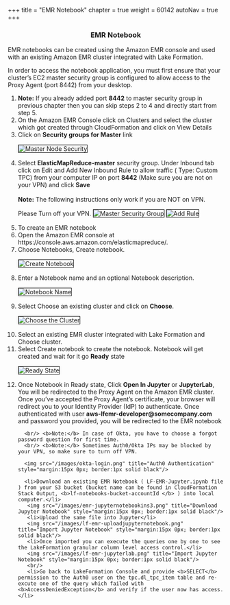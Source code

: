 +++
title = "EMR Notebook"
chapter = true
weight = 60142
autoNav = true
+++

<center><h3>EMR Notebook</h3></center>

<div>
EMR notebooks can be created using the Amazon EMR console and used with an existing Amazon EMR cluster integrated with Lake Formation.

In order to access the notebook application, you must first ensure that your cluster’s EC2 master security group is configured to allow access to the Proxy Agent (port 8442) from your desktop.

<ol>
      <li> <b>Note:</b> If you already added port <b>8442</b> to master security group in previous chapter then you can skip steps 2 to 4 and directly start from step 5. </li>
      <li> On the Amazon EMR Console click on Clusters and select the cluster which got created through CloudFormation and click on View Details  </li>
      <li> Click on <b>Security groups for Master</b> link </li>
      <img src="/images/masternode-securith-group.png" title="Master Node Security" style="margin:15px 0px; border:1px solid black"/>
      <li> Select <b>ElasticMapReduce-master</b> security group. Under Inbound tab click on Edit and Add New Inbound Rule to allow traffic ( Type: Custom TPC) from your computer IP on port <b>8442</b> (Make sure you are not on your VPN) and click <b>Save</b> </li> 
       <br/> <b>Note:</b> The following instructions only work if you are NOT on VPN. Please Turn off your VPN.
      <img src="/images/1mastersecuritygroup8442.png" title="Master Security Group" style="margin:15px 0px; border:1px solid black"/>
      <img src="/images/2mastersecuritygroup8442.png" title="Add Rule" style="margin:15px 0px; border:1px solid black"/>
      <li>To create an EMR notebook </li>
      <li>Open the Amazon EMR console at https://console.aws.amazon.com/elasticmapreduce/.</li>
      <li>Choose Notebooks, Create notebook.</li>
      <img src="/images/1create-emr-notebook.png" title="Create Notebook" style="margin:15px 0px; border:1px solid black"/>
      <li>Enter a Notebook name and an optional Notebook description.</li>
      <img src="/images/3create-notebook.png" title="Notebook Name" style="margin:15px 0px; border:1px solid black"/>
      <li>Select Choose an existing cluster and click on <b>Choose</b>.</li>
       <img src="/images/2choose-emr-cluster.png" title="Choose the Cluster" style="margin:15px 0px; border:1px solid black"/>
      <li>Select an existing EMR cluster integrated with Lake Formation and Choose cluster.</li>
      <li>Select Create notebook to create the notebook. Notebook will get created and wait for it go <b>Ready</b> state</li>
      <img src="/images/4notebook-in-readystatus.png" title="Ready State" style="margin:15px 0px; border:1px solid black"/>
      <li>Once Notebook in Ready state, Click <b>Open In Jupyter</b> or <b>JupyterLab</b>, You will be redirected to the Proxy Agent on the Amazon EMR cluster. Once you’ve accepted the Proxy Agent’s certificate, your browser will redirect you to your Identity Provider (IdP) to authenticate. Once authenticated with user <b> aws-lfemr-developer@somecompany.com</b> and password you provided, you will be redirected to the EMR notebook </li>
      
      <br/> <b>Note:</b> In case of Okta, you have to choose a forgot password question for first time. 
      <br/> <b>Note:</b> Sometimes Auth0/Okta IPs may be blocked by your VPN, so make sure to turn off VPN.
            
      <img src="/images/okta-login.png" title="Auth0 Authentication" style="margin:15px 0px; border:1px solid black"/>
             
      <li>Download an existing EMR Notebook ( LF-EMR-Jupyter.ipynb file ) from your S3 bucket (bucket name can be found in CloudFormation Stack Output, <b>lf-notebooks-bucket-accountId </b> ) into local computer.</li> 
       <img src="/images/emr-jupyternotebookins3.png" title="Download Jupyter Notebook" style="margin:15px 0px; border:1px solid black"/>
       <li>Upload the same file into Jupyter</li>      
       <img src="/images/lf-emr-uploadjupyternotebook.png" title="Import Jupyter Notebook" style="margin:15px 0px; border:1px solid black"/>
       <li>Once imported you can execute the queries one by one to see the LakeFormation granular column level access control.</li>
       <img src="/images/lf-emr-jupyterlab.png" title="Import Jupyter Notebook" style="margin:15px 0px; border:1px solid black"/>
       <br/>
       <li>Go back to LakeFormation Console and provide <b>SELECT</b> permission to the Auth0 user on the tpc.dl_tpc_item table and re-excute one of the query which failed with <b>AccessDeniedException</b> and verify if the user now has access. </li>
     
              
 </ol>      
       
                   
</div>

